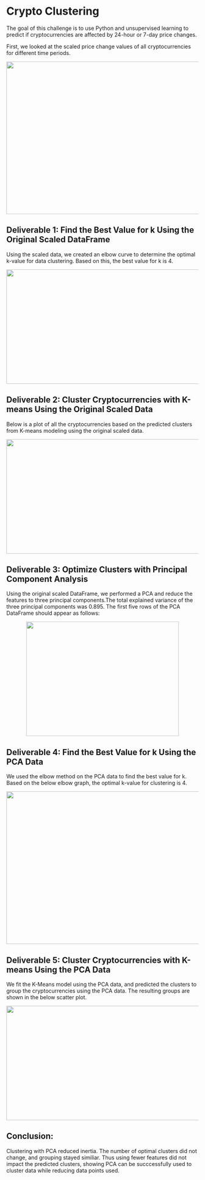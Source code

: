 # Crypto Clustering

The goal of this challenge is to use Python and unsupervised learning to predict if cryptocurrencies are affected by 24-hour or 7-day price changes.

First, we looked at the scaled price change values of all cryptocurrencies for different time periods.
<p align="center">
<img src="https://user-images.githubusercontent.com/118090932/233820843-50fdf9c0-833c-46ce-bf15-b1c37e0f7e81.png" width="650" height="400">
</p>


## Deliverable 1: Find the Best Value for k Using the Original Scaled DataFrame

Using the scaled data, we created an elbow curve to determine the optimal k-value for data clustering. Based on this, the best value for k is 4.

<p align="center">
<img src="https://user-images.githubusercontent.com/118090932/233820979-30f46486-f2c1-44d4-8ed5-d421e69a729d.png" width="600" height="300">
</p>

## Deliverable 2: Cluster Cryptocurrencies with K-means Using the Original Scaled Data

Below is a plot of all the cryptocurrencies based on the predicted clusters from K-means modeling using the original scaled data.

<p align="center">
<img src="https://user-images.githubusercontent.com/118090932/233821050-65e2be38-b7e7-442f-8de5-dd82fa13ba00.png" width="600" height="300">
</p>

## Deliverable 3: Optimize Clusters with Principal Component Analysis
Using the original scaled DataFrame, we performed a PCA and reduce the features to three principal components.The total explained variance of the three principal components was 0.895. The first five rows of the PCA DataFrame should appear as follows:

<p align="center">
<img src="https://user-images.githubusercontent.com/118090932/233821199-a32e5ff1-0b6e-45c4-93de-5aeb5051dc80.png" width="400" height="300">
</p>

## Deliverable 4: Find the Best Value for k Using the PCA Data

We used the elbow method on the PCA data to find the best value for k. Based on the below elbow graph, the optimal k-value for clustering is 4.

<p align="center">
<img src="https://user-images.githubusercontent.com/118090932/233821256-c11bf1ca-095a-4be1-863c-d2fba170d2d1.png" width="650" height="400">
</p>

## Deliverable 5: Cluster Cryptocurrencies with K-means Using the PCA Data

We fit the K-Means model using the PCA data, and predicted the clusters to group the cryptocurrencies using the PCA data. The resulting groups are shown in the below scatter plot.

<p align="center">
<img src="https://user-images.githubusercontent.com/118090932/233821323-3119301c-d74c-4d9f-9ab7-ebc66f587502.png" width="600" height="300">
</p>

## Conclusion:
Clustering with PCA reduced inertia. The number of optimal clusters did not change, and grouping stayed similiar. Thus using fewer features did not impact the predicted clusters, showing PCA can be succcessfully used to cluster data while reducing data points used.
